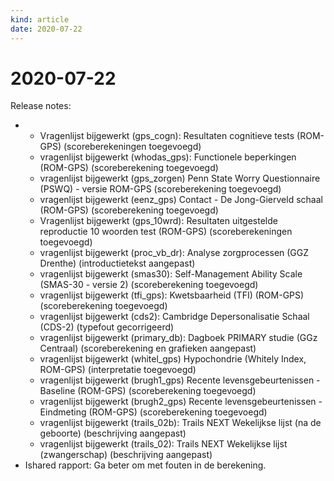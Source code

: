 ```yaml
---
kind: article
date: 2020-07-22
---
```


# 2020-07-22

Release notes:
* * Vragenlijst bijgewerkt (gps_cogn): Resultaten cognitieve tests (ROM-GPS) (scoreberekeningen toegevoegd)
  * vragenlijst bijgewerkt (whodas_gps): Functionele beperkingen (ROM-GPS) (scoreberekening toegevoegd)
  * vragenlijst bijgewerkt (gps_zorgen) Penn State Worry Questionnaire (PSWQ) - versie ROM-GPS (scoreberekening toegevoegd)
  * vragenlijst bijgewerkt (eenz_gps) Contact - De Jong-Gierveld schaal (ROM-GPS) (scoreberekening toegevoegd)
  * Vragenlijst bijgewerkt (gps_10wrd): Resultaten uitgestelde reproductie 10 woorden test (ROM-GPS) (scoreberekeningen toegevoegd)
  * vragenlijst bijgewerkt (proc_vb_dr): Analyse zorgprocessen (GGZ Drenthe) (introductietekst aangepast)
  * vragenlijst bijgewerkt (smas30): Self-Management Ability Scale (SMAS-30 - versie 2) (scoreberekening toegevoegd)
  * vragenlijst bijgewerkt (tfi_gps): Kwetsbaarheid (TFI) (ROM-GPS) (scoreberekening toegevoegd)
  * vragenlijst bijgewerkt (cds2): Cambridge Depersonalisatie Schaal (CDS-2) (typefout gecorrigeerd)
  * vragenlijst bijgewerkt (primary_db): Dagboek PRIMARY studie (GGz Centraal) (scoreberekening en grafieken aangepast)
  * vragenlijst bijgewerkt (whitel_gps) Hypochondrie (Whitely Index, ROM-GPS) (interpretatie toegevoegd)
  * vragenlijst bijgewerkt (brugh1_gps) Recente levensgebeurtenissen - Baseline (ROM-GPS) (scoreberekening toegevoegd)
  * vragenlijst bijgewerkt (brugh2_gps) Recente levensgebeurtenissen - Eindmeting (ROM-GPS) (scoreberekening toegevoegd)
  * vragenlijst bijgewerkt (trails_02b): Trails NEXT Wekelijkse lijst (na de geboorte) (beschrijving aangepast)
  * vragenlijst bijgewerkt (trails_02): Trails NEXT Wekelijkse lijst (zwangerschap) (beschrijving aangepast)
* Ishared rapport: Ga beter om met fouten in de berekening.

